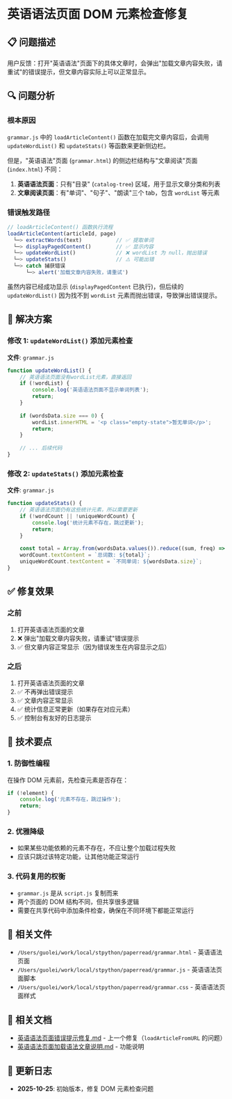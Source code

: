 # 英语语法页面 DOM 元素检查修复

## 📋 问题描述

用户反馈：打开"英语语法"页面下的具体文章时，会弹出"加载文章内容失败，请重试"的错误提示，但文章内容实际上可以正常显示。

## 🔍 问题分析

### 根本原因

`grammar.js` 中的 `loadArticleContent()` 函数在加载完文章内容后，会调用 `updateWordList()` 和 `updateStats()` 等函数来更新侧边栏。

但是，"英语语法"页面 (`grammar.html`) 的侧边栏结构与"文章阅读"页面 (`index.html`) 不同：

1. **英语语法页面**：只有"目录" (`catalog-tree`) 区域，用于显示文章分类和列表
2. **文章阅读页面**：有"单词"、"句子"、"朗读"三个 tab，包含 `wordList` 等元素

### 错误触发路径

```javascript
// loadArticleContent() 函数执行流程
loadArticleContent(articleId, page)
  └─> extractWords(text)           // ✅ 提取单词
  └─> displayPagedContent()        // ✅ 显示内容
  └─> updateWordList()             // ❌ wordList 为 null，抛出错误
  └─> updateStats()                // ⚠️ 可能出错
  └─> catch 捕获错误
      └─> alert('加载文章内容失败，请重试')
```

虽然内容已经成功显示 (`displayPagedContent` 已执行)，但后续的 `updateWordList()` 因为找不到 `wordList` 元素而抛出错误，导致弹出错误提示。

## 🔧 解决方案

### 修改 1: `updateWordList()` 添加元素检查

**文件**: `grammar.js`

```javascript
function updateWordList() {
    // 英语语法页面没有wordList元素，直接返回
    if (!wordList) {
        console.log('英语语法页面不显示单词列表');
        return;
    }
    
    if (wordsData.size === 0) {
        wordList.innerHTML = '<p class="empty-state">暂无单词</p>';
        return;
    }
    
    // ... 后续代码
}
```

### 修改 2: `updateStats()` 添加元素检查

**文件**: `grammar.js`

```javascript
function updateStats() {
    // 英语语法页面仍有这些统计元素，所以需要更新
    if (!wordCount || !uniqueWordCount) {
        console.log('统计元素不存在，跳过更新');
        return;
    }
    
    const total = Array.from(wordsData.values()).reduce((sum, freq) => sum + freq, 0);
    wordCount.textContent = `总词数: ${total}`;
    uniqueWordCount.textContent = `不同单词: ${wordsData.size}`;
}
```

## ✅ 修复效果

### 之前

1. 打开英语语法页面的文章
2. ❌ 弹出"加载文章内容失败，请重试"错误提示
3. ✅ 但文章内容正常显示（因为错误发生在内容显示之后）

### 之后

1. 打开英语语法页面的文章
2. ✅ 不再弹出错误提示
3. ✅ 文章内容正常显示
4. ✅ 统计信息正常更新（如果存在对应元素）
5. ✅ 控制台有友好的日志提示

## 🎯 技术要点

### 1. 防御性编程

在操作 DOM 元素前，先检查元素是否存在：

```javascript
if (!element) {
    console.log('元素不存在，跳过操作');
    return;
}
```

### 2. 优雅降级

- 如果某些功能依赖的元素不存在，不应让整个加载过程失败
- 应该只跳过该特定功能，让其他功能正常运行

### 3. 代码复用的权衡

- `grammar.js` 是从 `script.js` 复制而来
- 两个页面的 DOM 结构不同，但共享很多逻辑
- 需要在共享代码中添加条件检查，确保在不同环境下都能正常运行

## 📝 相关文件

- `/Users/guolei/work/local/stpython/paperread/grammar.html` - 英语语法页面
- `/Users/guolei/work/local/stpython/paperread/grammar.js` - 英语语法页面脚本
- `/Users/guolei/work/local/stpython/paperread/grammar.css` - 英语语法页面样式

## 🔗 相关文档

- [英语语法页面错误提示修复.md](./英语语法页面错误提示修复.md) - 上一个修复（`loadArticleFromURL` 的问题）
- [英语语法页面加载语法文章说明.md](./英语语法页面加载语法文章说明.md) - 功能说明

## 📅 更新日志

- **2025-10-25**: 初始版本，修复 DOM 元素检查问题

